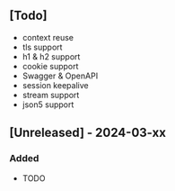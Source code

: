 ## [Todo]

- context reuse
- tls support
- h1 & h2 support
- cookie support
- Swagger & OpenAPI
- session keepalive
- stream support
- json5 support

## [Unreleased] - 2024-03-xx

### Added

- TODO